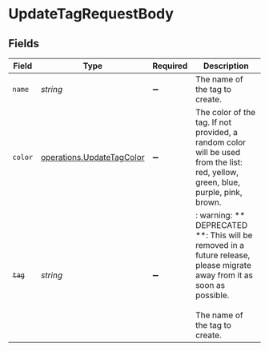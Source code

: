 # UpdateTagRequestBody


## Fields

| Field                                                                                                                                                   | Type                                                                                                                                                    | Required                                                                                                                                                | Description                                                                                                                                             |
| ------------------------------------------------------------------------------------------------------------------------------------------------------- | ------------------------------------------------------------------------------------------------------------------------------------------------------- | ------------------------------------------------------------------------------------------------------------------------------------------------------- | ------------------------------------------------------------------------------------------------------------------------------------------------------- |
| `name`                                                                                                                                                  | *string*                                                                                                                                                | :heavy_minus_sign:                                                                                                                                      | The name of the tag to create.                                                                                                                          |
| `color`                                                                                                                                                 | [operations.UpdateTagColor](../../models/operations/updatetagcolor.md)                                                                                  | :heavy_minus_sign:                                                                                                                                      | The color of the tag. If not provided, a random color will be used from the list: red, yellow, green, blue, purple, pink, brown.                        |
| ~~`tag`~~                                                                                                                                               | *string*                                                                                                                                                | :heavy_minus_sign:                                                                                                                                      | : warning: ** DEPRECATED **: This will be removed in a future release, please migrate away from it as soon as possible.<br/><br/>The name of the tag to create. |